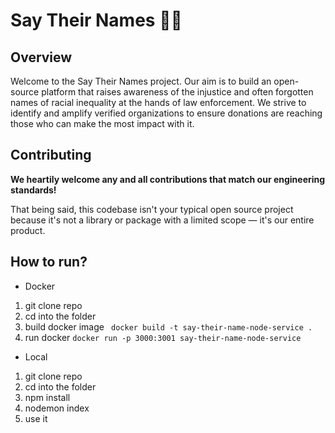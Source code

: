 # Say Their Names ✊🏿

## Overview

Welcome to the Say Their Names project. Our aim is to build an open-source platform that raises awareness of the injustice and often forgotten names of racial inequality at the hands of law enforcement. We strive to identify and amplify verified organizations to ensure donations are reaching those who can make the most impact with it.

## Contributing

**We heartily welcome any and all contributions that match our engineering standards!**

That being said, this codebase isn't your typical open source project because it's not a library or package with a limited scope — it's our entire product.

## How to run?
- Docker 
1. git clone repo 
2. cd into the folder
3. build docker image ``` docker build -t say-their-name-node-service .```
4. run docker ``` docker run -p 3000:3001 say-their-name-node-service ```

- Local
1. git clone repo 
2. cd into the folder
3. npm install
4. nodemon index
5. use it



